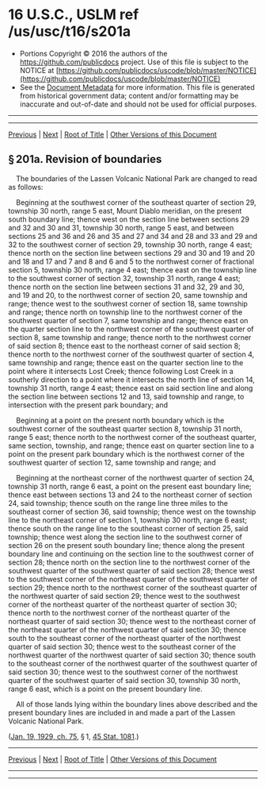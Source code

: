 ---
---

# 16 U.S.C., USLM ref /us/usc/t16/s201a

* Portions Copyright © 2016 the authors of the https://github.com/publicdocs project.
  Use of this file is subject to the NOTICE at [https://github.com/publicdocs/uscode/blob/master/NOTICE](https://github.com/publicdocs/uscode/blob/master/NOTICE)
* See the [Document Metadata](././../../../../..//README.md) for more information.
  This file is generated from historical government data; content and/or formatting may be inaccurate and out-of-date and should not be used for official purposes.

----------
----------

[Previous](./../../../../..//us/usc/t16/ch1/schXXII/m__us_usc_t16_s201.md) | [Next](./../../../../..//us/usc/t16/ch1/schXXII/m__us_usc_t16_s201b.md) | [Root of Title](./../../../../../) | [Other Versions of this Document](https://publicdocs.github.io/go/links?ns=uslm&ref=%2Fus%2Fusc%2Ft16%2Fs201a)

## § 201a. Revision of boundaries

    The boundaries of the Lassen Volcanic National Park are changed to read as follows:

    Beginning at the southwest corner of the southeast quarter of section 29, township 30 north, range 5 east, Mount Diablo meridian, on the present south boundary line; thence west on the section line between sections 29 and 32 and 30 and 31, township 30 north, range 5 east, and between sections 25 and 36 and 26 and 35 and 27 and 34 and 28 and 33 and 29 and 32 to the southwest corner of section 29, township 30 north, range 4 east; thence north on the section line between sections 29 and 30 and 19 and 20 and 18 and 17 and 7 and 8 and 6 and 5 to the northwest corner of fractional section 5, township 30 north, range 4 east; thence east on the township line to the southwest corner of section 32, township 31 north, range 4 east; thence north on the section line between sections 31 and 32, 29 and 30, and 19 and 20, to the northwest corner of section 20, same township and range; thence west to the southwest corner of section 18, same township and range; thence north on township line to the northwest corner of the southwest quarter of section 7, same township and range; thence east on the quarter section line to the northwest corner of the southwest quarter of section 8, same township and range; thence north to the northwest corner of said section 8; thence east to the northeast corner of said section 8; thence north to the northwest corner of the southwest quarter of section 4, same township and range; thence east on the quarter section line to the point where it intersects Lost Creek; thence following Lost Creek in a southerly direction to a point where it intersects the north line of section 14, township 31 north, range 4 east; thence east on said section line and along the section line between sections 12 and 13, said township and range, to intersection with the present park boundary; and

    Beginning at a point on the present north boundary which is the southwest corner of the southeast quarter section 8, township 31 north, range 5 east; thence north to the northwest corner of the southeast quarter, same section, township, and range; thence east on quarter section line to a point on the present park boundary which is the northwest corner of the southwest quarter of section 12, same township and range; and

    Beginning at the northeast corner of the northwest quarter of section 24, township 31 north, range 6 east, a point on the present east boundary line; thence east between sections 13 and 24 to the northeast corner of section 24, said township; thence south on the range line three miles to the southeast corner of section 36, said township; thence west on the township line to the northeast corner of section 1, township 30 north, range 6 east; thence south on the range line to the southeast corner of section 25, said township; thence west along the section line to the southwest corner of section 26 on the present south boundary line; thence along the present boundary line and continuing on the section line to the southwest corner of section 28; thence north on the section line to the northwest corner of the southwest quarter of the southwest quarter of said section 28; thence west to the southwest corner of the northeast quarter of the southwest quarter of section 29; thence north to the northwest corner of the southeast quarter of the northwest quarter of said section 29; thence west to the southwest corner of the northeast quarter of the northeast quarter of section 30; thence north to the northwest corner of the northeast quarter of the northeast quarter of said section 30; thence west to the northeast corner of the northeast quarter of the northwest quarter of said section 30; thence south to the southeast corner of the northeast quarter of the northwest quarter of said section 30; thence west to the southeast corner of the northwest quarter of the northwest quarter of said section 30; thence south to the southeast corner of the northwest quarter of the southwest quarter of said section 30; thence west to the southwest corner of the northwest quarter of the southwest quarter of said section 30, township 30 north, range 6 east, which is a point on the present boundary line.

    All of those lands lying within the boundary lines above described and the present boundary lines are included in and made a part of the Lassen Volcanic National Park.

([Jan. 19, 1929, ch. 75][/us/act/1929-01-19/ch75], § 1, [45 Stat. 1081][/us/stat/45/1081].)

----------

[Previous](./../../../../..//us/usc/t16/ch1/schXXII/m__us_usc_t16_s201.md) | [Next](./../../../../..//us/usc/t16/ch1/schXXII/m__us_usc_t16_s201b.md) | [Root of Title](./../../../../../) | [Other Versions of this Document](https://publicdocs.github.io/go/links?ns=uslm&ref=%2Fus%2Fusc%2Ft16%2Fs201a)

----------
----------

[/us/act/1929-01-19/ch75]: https://publicdocs.github.io/go/links?ns=uslm&ref=%2Fus%2Fact%2F1929-01-19%2Fch75
[/us/stat/45/1081]: https://publicdocs.github.io/go/links?ns=uslm&ref=%2Fus%2Fstat%2F45%2F1081


